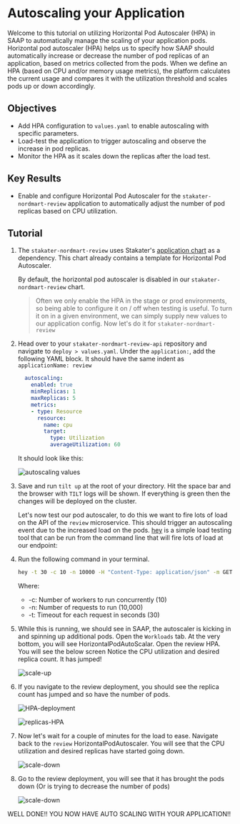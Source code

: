 # Autoscaling your Application

Welcome to this tutorial on utilizing Horizontal Pod Autoscaler (HPA) in SAAP to automatically manage the scaling of your application pods. Horizontal pod autoscaler (HPA) helps us to specify how SAAP should automatically increase or decrease the number of pod replicas of an application, based on metrics collected from the pods. When we define an HPA (based on CPU and/or memory usage metrics), the platform calculates the current usage and compares it with the utilization threshold and scales pods up or down accordingly.

## Objectives

- Add HPA configuration to `values.yaml` to enable autoscaling with specific parameters.
- Load-test the application to trigger autoscaling and observe the increase in pod replicas.
- Monitor the HPA as it scales down the replicas after the load test.

## Key Results

- Enable and configure Horizontal Pod Autoscaler for the `stakater-nordmart-review` application to automatically adjust the number of pod replicas based on CPU utilization.

## Tutorial

1. The `stakater-nordmart-review` uses Stakater's [application chart](https://github.com/stakater-charts/application/tree/master/application) as a dependency. This chart already contains a template for Horizontal Pod Autoscaler.

   By default, the horizontal pod autoscaler is disabled in our `stakater-nordmart-review` chart.

    > Often we only enable the HPA in the stage or prod environments, so being able to configure it on / off when testing is useful. To turn it on in a given environment, we can simply supply new values to our application config. Now let's do it for `stakater-nordmart-review`

1. Head over to your `stakater-nordmart-review-api` repository and navigate to `deploy > values.yaml`. Under the `application:`, add the following YAML block. It should have the same indent as `applicationName: review`

    ```yaml
      autoscaling:
        enabled: true
        minReplicas: 1
        maxReplicas: 5
        metrics:
        - type: Resource
          resource:
            name: cpu
            target:
              type: Utilization
              averageUtilization: 60
    ```

    It should look like this:

    ![autoscaling values](images/autoscaling-yaml.png)

1. Save and run `tilt up` at the root of your directory. Hit the space bar and the browser with `TILT` logs will be shown. If everything is green then the changes will be deployed on the cluster.

    Let's now test our pod autoscaler, to do this we want to fire lots of load on the API of the `review` microservice. This should trigger an autoscaling event due to the increased load on the pods. [hey](https://github.com/rakyll/hey) is a simple load testing tool that can be run from the command line that will fire lots of load at our endpoint:

1. Run the following command in your terminal.

    ```bash
    hey -t 30 -c 10 -n 10000 -H "Content-Type: application/json" -m GET https://$(oc get route/review -n <your-namespace> --template='{{.spec.host}}')/api/review/329199
    ```

    Where:

      - -c: Number of workers to run concurrently (10)
      - -n: Number of requests to run (10,000)
      - -t: Timeout for each request in seconds (30)

1. While this is running, we should see in SAAP, the autoscaler is kicking in and spinning up additional pods.  Open the `Workloads` tab. At the very bottom, you will see HorizontalPodAutoScalar. Open the review HPA. You will see the below screen
    Notice the CPU utilization and desired replica count. It has jumped!

    ![scale-up](./images/scale-up.png)

1. If you navigate to the review deployment, you should see the replica count has jumped and so have the number of pods.

    ![HPA-deployment](images/deployment-after-autoscale.png)

    ![replicas-HPA](images/pods-hpa.png)

1. Now let's wait for a couple of minutes for the load to ease. Navigate back to the `review` HorizontalPodAutoscaler. You will see that the CPU utilization and desired replicas have started going down.

    ![scale-down](./images/back-to-before-hpa.png)

1. Go to the review deployment, you will see that it has brought the pods down (Or is trying to decrease the number of pods)

    ![scale-down](images/back-to-one-pod.png)

WELL DONE!! YOU NOW HAVE AUTO SCALING WITH YOUR APPLICATION!!
